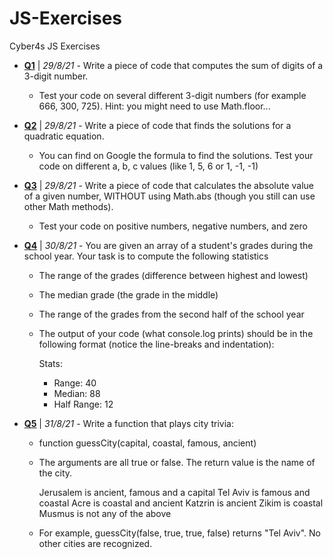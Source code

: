 # JS-Exercises

Cyber4s JS Exercises

- **[Q1](./q1.js)** | _29/8/21_ - Write a piece of code that computes the sum of digits of a 3-digit number.

  - Test your code on several different 3-digit numbers (for example 666, 300, 725). Hint: you might need to use Math.floor...

- **[Q2](./q2.js)** | _29/8/21_ - Write a piece of code that finds the solutions for a quadratic equation.

  - You can find on Google the formula to find the solutions. Test your code on different a, b, c values (like 1, 5, 6 or 1, -1, -1)

- **[Q3](./q3.js)** | _29/8/21_ - Write a piece of code that calculates the absolute value of a given number, WITHOUT using Math.abs (though you still can use other Math methods).

  - Test your code on positive numbers, negative numbers, and zero

- **[Q4](./q4.js)** | _30/8/21_ - You are given an array of a student's grades during the school year. Your task is to compute the following statistics

  - The range of the grades (difference between highest and lowest)
  - The median grade (the grade in the middle)
  - The range of the grades from the second half of the school year

  - The output of your code (what console.log prints) should be in the following format (notice the line-breaks and indentation):

    Stats:

    - Range: 40
    - Median: 88
    - Half Range: 12

- **[Q5](./q5.js)** | _31/8/21_ - Write a function that plays city trivia:

  - function guessCity(capital, coastal, famous, ancient)
  - The arguments are all true or false. The return value is the name of the city.

    Jerusalem is ancient, famous and a capital
    Tel Aviv is famous and coastal
    Acre is coastal and ancient
    Katzrin is ancient
    Zikim is coastal
    Musmus is not any of the above

  - For example, guessCity(false, true, true, false) returns "Tel Aviv". No other cities are recognized.
